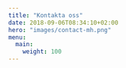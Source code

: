 ```yaml
---
title: "Kontakta oss"
date: 2018-09-06T08:34:10+02:00
hero: "images/contact-mh.png"
menu:
  main:
    weight: 100
---
```

